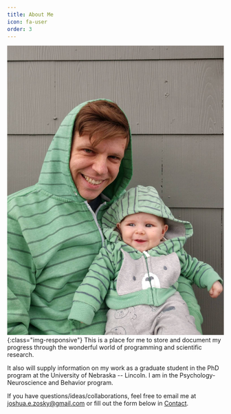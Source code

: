 ```yaml
---
title: About Me
icon: fa-user
order: 3
---
```


![About Me Logo][about_me_logo]{:class="img-responsive"}
This is a place for me to store and document my progress through the wonderful world of programming and scientific research.

It also will supply information on my work as a graduate student in the PhD program at the University of Nebraska -- Lincoln. I am in the Psychology-Neuroscience and Behavior program.

If you have questions/ideas/collaborations, feel free to email me at [joshua.e.zosky@gmail.com](mailto:joshua.e.zosky@gmail.com) or fill out the form below in [Contact](#contact). 

[about_me_logo]: assets/images/Josh&Maura-best_friends.jpg "What do you want to know?"